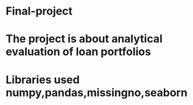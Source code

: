 # Final-project  
# The project is about analytical evaluation of loan portfolios 
# Libraries used numpy,pandas,missingno,seaborn

